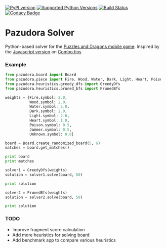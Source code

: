 [![PyPI version](https://badge.fury.io/py/pazudora_solver.svg)](https://pypi.python.org/pypi/pazudora_solver)
[![Supported Python Versions](https://img.shields.io/pypi/pyversions/Pyhocon.svg)](https://pypi.python.org/pypi/pazudora_solver)
[![Build Status](https://travis-ci.org/ethanlu/pazudora-solver.svg?branch=master)](https://travis-ci.org/ethanlu/pazudora-solver)
[![Codacy Badge](https://api.codacy.com/project/badge/grade/78cdfdafa28f4475a3dea086c3dd006d)](https://www.codacy.com/app/ethanoks/pazudora-solver)

Pazudora Solver
=====

Python-based solver for the [Puzzles and Dragons mobile game](http://www.gunghoonline.com/games/puzzle-dragons/).
Inspired by the [Javascript version](https://github.com/alexknutson/Combo.Tips) on [Combo.tips](http://combo.tips/)

### Example
```python
from pazudora.board import Board
from pazudora.piece import Fire, Wood, Water, Dark, Light, Heart, Poison, Jammer, Unknown
from pazudora.heuristics.greedy_dfs import GreedyDfs
from pazudora.heuristics.pruned_bfs import PrunedBfs

weights = {Fire.symbol: 2.0,
           Wood.symbol: 2.0,
           Water.symbol: 2.0,
           Dark.symbol: 2.0,
           Light.symbol: 2.0,
           Heart.symbol: 1.0,
           Poison.symbol: 0.5,
           Jammer.symbol: 0.5,
           Unknown.symbol: 0.0}

board = Board.create_randomized_board(5, 6)
matches = board.get_matches()

print board
print matches

solver1 = GreedyDfs(weights)
solution = solver1.solve(board, 50)

print solution

solver2 = PrunedBfs(weights)
solution = solver2.solve(board, 50)

print solution
```

### TODO
- Improve fragment score calculation
- Add more heuristics for solving board
- Add benchmark app to compare various heuristics